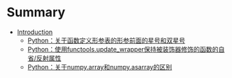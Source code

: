 # Summary

* [Introduction](README.md)
  * [Python：关于函数定义形参表的形参前面的星号和双星号](python001.md)
  * [Python：使用functools.update_wrapper保持被装饰器修饰的函数的自省/反射属性](python002.md)
  * [Python：关于numpy.array和numpy.asarray的区别](python003.md)


